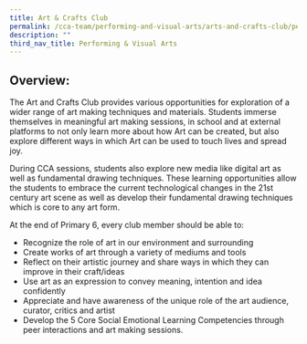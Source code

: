 ```yaml
---
title: Art & Crafts Club
permalink: /cca-team/performing-and-visual-arts/arts-and-crafts-club/permalink/
description: ""
third_nav_title: Performing & Visual Arts
---
```

Overview:
---------

The Art and Crafts Club provides various opportunities for exploration of a wider range of art making techniques and materials. Students immerse themselves in meaningful art making sessions, in school and at external platforms to not only learn more about how Art can be created, but also explore different ways in which Art can be used to touch lives and spread joy.

  

During CCA sessions, students also explore new media like digital art as well as fundamental drawing techniques. These learning opportunities allow the students to embrace the current technological changes in the 21st century art scene as well as develop their fundamental drawing techniques which is core to any art form.

  

At the end of Primary 6, every club member should be able to:

  

*   Recognize the role of art in our environment and surrounding
*   Create works of art through a variety of mediums and tools
*   Reflect on their artistic journey and share ways in which they can improve in their craft/ideas
*   Use art as an expression to convey meaning, intention and idea confidently
*   Appreciate and have awareness of the unique role of the art audience, curator, critics and artist
*   Develop the 5 Core Social Emotional Learning Competencies through peer interactions and art making sessions.